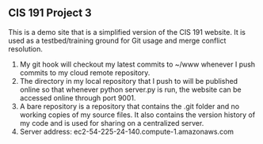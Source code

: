 CIS 191 Project 3
-----------------

This is a demo site that is a simplified version of the CIS 191 website. It is
used as a testbed/training ground for Git usage and merge conflict resolution.

1. My git hook will checkout my latest commits to ~/www whenever I push commits to my cloud remote repository. 
2. The directory in my local repository that I push to will be published online so that whenever python server.py is run, the website can be accessed online through port 9001. 
3. A bare repository is a repository that contains the .git folder and no working copies of my source files. It also contains the version history of my code and is used for sharing on a centralized server. 
4. Server address: ec2-54-225-24-140.compute-1.amazonaws.com
